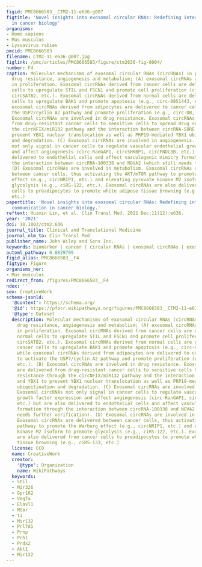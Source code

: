 ```yaml
---
figid: PMC8666583__CTM2-11-e636-g007
figtitle: 'Novel insights into exosomal circular RNAs: Redefining intercellular communication
  in cancer biology'
organisms:
- Homo sapiens
- Mus musculus
- Lyssavirus rabies
pmcid: PMC8666583
filename: CTM2-11-e636-g007.jpg
figlink: /pmc/articles/PMC8666583/figure/ctm2636-fig-0004/
number: F4
caption: Molecular mechanisms of exosomal circular RNAs (circRNAs) in proliferation,
  drug resistance, angiogenesis and metabolism; (A) exosomal circRNAs are involved
  in proliferation. Exosomal circRNAs derived from cancer cells are delivered to normal
  cells to upregulate STIL and FSCN1 and promote cell proliferation (circ‐0000069,
  circSATB2, etc.). Exosomal circRNAs derived from normal cells are delivered to cancer
  cells to upregulate BAK1 and promote apoptosis (e.g., circ‐0051443, etc.) while
  exosomal circRNAs derived from adipocytes are delivered to cancer cells to activate
  the USP7/cyclin A2 pathway and promote proliferation (e.g., circ‐DB, etc.). (B)
  Exosomal circRNAs are involved in drug resistance. Exosomal circRNAs are delivered
  from drug‐resistant cancer cells to sensitive cells to spread drug resistance through
  the circNFIX/miR132 pathway and the interaction between circRNA‐SORE and YBX1 to
  prevent YBX1 nuclear translocation as well as PRP19‐mediated YBX1 ubiquitination
  and degradation. (C) Exosomal circRNAs are involved in angiogenesis. Exosomal circRNAs
  not only signal in cancer cells to regulate vascular endothelial growth factor expression
  and affect angiogenesis (circ‐RanGAP1, circSHKBP1, circFNDC3B, etc.) but are also
  delivered to endothelial cells and affect vasculogenic mimicry formation through
  the interaction between circRNA‐100338 and NOVA2 (which still needs further verification).
  (D) Exosomal circRNAs are involved in metabolism. Exosomal circRNAs are delivered
  between cancer cells, thus activating the AKT/mTOR pathway to promote the Warburg
  effect (e.g., circNRIP1, etc.) and elevating pyruvate kinase M2 isoform to promote
  glycolysis (e.g., ciRS‐122, etc.). Exosomal circRNAs are also delivered from cancer
  cells to preadipocytes to promote white adipose tissue browning (e.g., ciRS‐133,
  etc.)
papertitle: 'Novel insights into exosomal circular RNAs: Redefining intercellular
  communication in cancer biology.'
reftext: Huimin Lin, et al. Clin Transl Med. 2021 Dec;11(12):e636.
year: '2021'
doi: 10.1002/ctm2.636
journal_title: Clinical and Translational Medicine
journal_nlm_ta: Clin Transl Med
publisher_name: John Wiley and Sons Inc.
keywords: biomarker | cancer | circular RNAs | exosomal circRNAs | exosomes
automl_pathway: 0.8829709
figid_alias: PMC8666583__F4
figtype: Figure
organisms_ner:
- Mus musculus
redirect_from: /figures/PMC8666583__F4
ndex: ''
seo: CreativeWork
schema-jsonld:
  '@context': https://schema.org/
  '@id': https://pfocr.wikipathways.org/figures/PMC8666583__CTM2-11-e636-g007.html
  '@type': Dataset
  description: Molecular mechanisms of exosomal circular RNAs (circRNAs) in proliferation,
    drug resistance, angiogenesis and metabolism; (A) exosomal circRNAs are involved
    in proliferation. Exosomal circRNAs derived from cancer cells are delivered to
    normal cells to upregulate STIL and FSCN1 and promote cell proliferation (circ‐0000069,
    circSATB2, etc.). Exosomal circRNAs derived from normal cells are delivered to
    cancer cells to upregulate BAK1 and promote apoptosis (e.g., circ‐0051443, etc.)
    while exosomal circRNAs derived from adipocytes are delivered to cancer cells
    to activate the USP7/cyclin A2 pathway and promote proliferation (e.g., circ‐DB,
    etc.). (B) Exosomal circRNAs are involved in drug resistance. Exosomal circRNAs
    are delivered from drug‐resistant cancer cells to sensitive cells to spread drug
    resistance through the circNFIX/miR132 pathway and the interaction between circRNA‐SORE
    and YBX1 to prevent YBX1 nuclear translocation as well as PRP19‐mediated YBX1
    ubiquitination and degradation. (C) Exosomal circRNAs are involved in angiogenesis.
    Exosomal circRNAs not only signal in cancer cells to regulate vascular endothelial
    growth factor expression and affect angiogenesis (circ‐RanGAP1, circSHKBP1, circFNDC3B,
    etc.) but are also delivered to endothelial cells and affect vasculogenic mimicry
    formation through the interaction between circRNA‐100338 and NOVA2 (which still
    needs further verification). (D) Exosomal circRNAs are involved in metabolism.
    Exosomal circRNAs are delivered between cancer cells, thus activating the AKT/mTOR
    pathway to promote the Warburg effect (e.g., circNRIP1, etc.) and elevating pyruvate
    kinase M2 isoform to promote glycolysis (e.g., ciRS‐122, etc.). Exosomal circRNAs
    are also delivered from cancer cells to preadipocytes to promote white adipose
    tissue browning (e.g., ciRS‐133, etc.)
  license: CC0
  name: CreativeWork
  creator:
    '@type': Organization
    name: WikiPathways
  keywords:
  - Stil
  - Mir326
  - Gpr162
  - Vegfa
  - Elavl1
  - Mtor
  - ti
  - Mir132
  - Prl7d1
  - Prnp
  - Prh1
  - Prdx2
  - Akt1
  - Mir122
---
```

